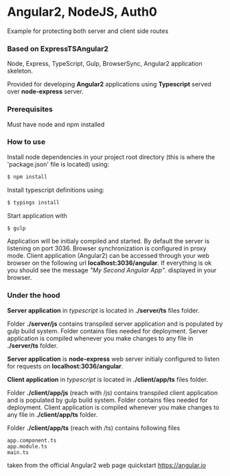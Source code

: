 # Angular2, NodeJS, Auth0
Example for protecting both server and client side routes



### Based on ExpressTSAngular2
Node, Express, TypeScript, Gulp, BrowserSync, Angular2 application skeleton.

Provided for developing **Angular2** applications using **Typescript** served over **node-express** server.

### Prerequisites
Must have node and npm installed

### How to use
Install node dependencies in your project root directory (this is where the 'package.json' file is located) using:
```sh
$ npm install
``` 
Install typescript definitions using:
```sh
$ typings install
```

Start application with 
```sh
$ gulp
```

Application will be initialy compiled and started. By default the server is listening on port 3036. Browser synchronization is configured in proxy mode. Client application (Angular2) can be accessed through your web browser on the following url **localhost:3036/angular**. If everything is ok you should see the message *"My Second Angular App"*. displayed in your browser.

### Under the hood

**Server application** in *typescript* is located in **./server/ts** files folder. 

Folder **./server/js** contains transpiled server application and is populated by gulp build system. Folder contains files needed for deployment. Server application is compiled whenever you make changes to any file in **./server/ts** folder.

**Server application** is **node-express** web server initialy configured to listen for requests on **localhost:3036/angular**. 


**Client application** in *typescript* is located in **./client/app/ts** files folder.

Folder **./client/app/js** (reach with /js) contains transpiled client application and is populated by gulp build system. Folder contains files needed for deployment. Client application is compiled whenever you make changes to any file in **./client/app/ts** folder. 

Folder **./client/app/ts** (reach with /ts) contains following files

```
app.component.ts
app.module.ts
main.ts
```
taken from the official Angular2 web page quickstart https://angular.io